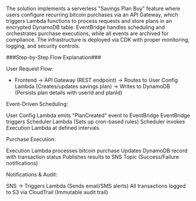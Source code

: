 The solution implements a serverless "Savings Plan Buy" feature where users configure recurring bitcoin purchases via an API Gateway, which triggers Lambda functions to process requests and store plans in an encrypted DynamoDB table. EventBridge handles scheduling and orchestrates purchase executions, while all events are archived for compliance. The infrastructure is deployed via CDK with proper monitoring, logging, and security controls.


###Step-by-Step Flow Explanation###

User Request Flow:

- Frontend → API Gateway (REST endpoint)
→ Routes to User Config Lambda (Creates/updates savings plan)
→ Writes to DynamoDB (Persists plan details with userId and planId)



Event-Driven Scheduling:

User Config Lambda emits "PlanCreated" event to EventBridge
EventBridge triggers Scheduler Lambda (Sets up cron-based rules)
Scheduler invokes Execution Lambda at defined intervals



Purchase Execution:

Execution Lambda processes bitcoin purchase
Updates DynamoDB record with transaction status
Publishes results to SNS Topic (Success/Failure notifications)



Notifications & Audit:

SNS → Triggers Lambda (Sends email/SMS alerts)
All transactions logged to S3 via CloudTrail (Immutable audit trail)
